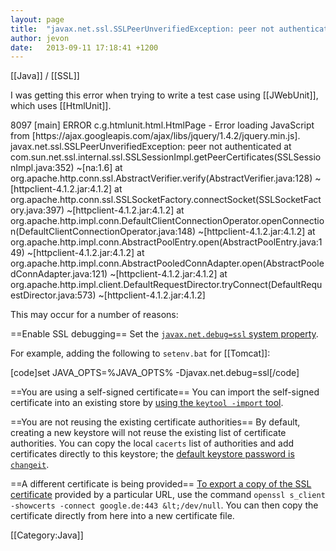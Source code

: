```yaml
---
layout: page
title:  "javax.net.ssl.SSLPeerUnverifiedException: peer not authenticated"
author: jevon
date:   2013-09-11 17:18:41 +1200
---
```


[[Java]] / [[SSL]]

I was getting this error when trying to write a test case using [[JWebUnit]], which uses [[HtmlUnit]].

<div class="quote">8097 [main] ERROR c.g.htmlunit.html.HtmlPage - Error loading JavaScript from [https://ajax.googleapis.com/ajax/libs/jquery/1.4.2/jquery.min.js]. 
javax.net.ssl.SSLPeerUnverifiedException: peer not authenticated
	at com.sun.net.ssl.internal.ssl.SSLSessionImpl.getPeerCertificates(SSLSessionImpl.java:352) ~[na:1.6]
	at org.apache.http.conn.ssl.AbstractVerifier.verify(AbstractVerifier.java:128) ~[httpclient-4.1.2.jar:4.1.2]
	at org.apache.http.conn.ssl.SSLSocketFactory.connectSocket(SSLSocketFactory.java:397) ~[httpclient-4.1.2.jar:4.1.2]
	at org.apache.http.impl.conn.DefaultClientConnectionOperator.openConnection(DefaultClientConnectionOperator.java:148) ~[httpclient-4.1.2.jar:4.1.2]
	at org.apache.http.impl.conn.AbstractPoolEntry.open(AbstractPoolEntry.java:149) ~[httpclient-4.1.2.jar:4.1.2]
	at org.apache.http.impl.conn.AbstractPooledConnAdapter.open(AbstractPooledConnAdapter.java:121) ~[httpclient-4.1.2.jar:4.1.2]
	at org.apache.http.impl.client.DefaultRequestDirector.tryConnect(DefaultRequestDirector.java:573) ~[httpclient-4.1.2.jar:4.1.2]</div>

This may occur for a number of reasons:

==Enable SSL debugging==
Set the <a href="http://javaskeleton.blogspot.com/2010/07/avoiding-peer-not-authenticated-with.html">`javax.net.debug=ssl` system property</a>.

For example, adding the following to `setenv.bat` for [[Tomcat]]:

[code]set JAVA_OPTS=%JAVA_OPTS% -Djavax.net.debug=ssl[/code]

==You are using a self-signed certificate==
You can import the self-signed certificate into an existing store by <a href="http://www.andrejkoelewijn.com/wp/2005/07/07/jwebunit-untrusted-certificates-https-and-proxies/">using the `keytool -import` tool</a>.

==You are not reusing the existing certificate authorities==
By default, creating a new keystore will not reuse the existing list of certificate authorities. You can copy the local `cacerts` list of authorities and add certificates directly to this keystore; the <a href="http://www.java-samples.com/showtutorial.php?tutorialid=210">default keystore password is `changeit`</a>.

==A different certificate is being provided==
<a href="http://stackoverflow.com/questions/8700042/download-ssl-certificate-in-unix">To export a copy of the SSL certificate</a> provided by a particular URL, use the command `openssl s_client -showcerts -connect google.de:443 &lt;/dev/null`. You can then copy the certificate directly from here into a new certificate file.

[[Category:Java]]